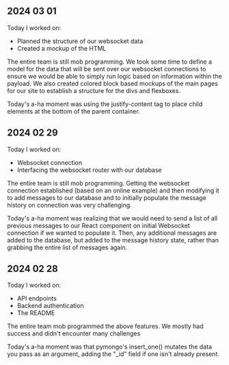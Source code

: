 ## 2024 03 01

Today I worked on:

* Planned the structure of our websocket data
* Created a mockup of the HTML

The entire team is still mob programming.  We took some time to define a model for the data that will be sent over our websocket connections to ensure we would be able to simply run logic based on information within the payload.  We also created colored block based mockups of the main pages for our site to establish a structure for the divs and flexboxes.

Today's a-ha moment was using the justify-content tag to place child elements at the bottom of the parent container.

## 2024 02 29

Today I worked on:

* Websocket connection
* Interfacing the websocket router with our database

The entire team is still mob programming.  Getting the websocket connection established (based on an online example) and then modifying it to add messages to our database and to initially populate the message history on connection was very challenging.

Today's a-ha moment was realizing that we would need to send a list of all previous messages to our React component on initial Websocket connection if we wanted to populate it.  Then, any additional messages are added to the database, but added to the message history state, rather than grabbing the entire list of messages again.


## 2024 02 28

Today I worked on:

* API endpoints
* Backend authentication
* The README

The entire team mob programmed the above features.  We mostly had success and didn't encounter many challenges

Today's a-ha moment was that pymongo's insert_one() mutates the data you pass as an argument, adding the "_id" field if one isn't already present.